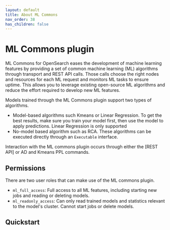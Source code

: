 ```yaml
---
layout: default
title: About ML Commons
nav_order: 38
has_children: false
---
```


# ML Commons plugin

ML Commons for OpenSearch eases the development of machine learning features by providing a set of common machine learning (ML) algorithms through transport and REST API calls. Those calls choose the right nodes and resources for each ML request and monitors ML tasks to ensure uptime. This allows you to leverage existing open-source ML algorithms and reduce the effort required to develop new ML features. 

Models trained through the ML Commons plugin support two types of algorithms. 

- Model-based algorithms such Kmeans or Linear Regression. To get the best results, make sure you train your model first, then use the model to apply predictions. Linear Regression is only supported 
- No-model based algorithm such as RCA. These algorithms can be executed directly through an `Executable` interface. 

Interaction with the ML commons plugin occurs through either the [REST API] or AD and Kmeans PPL commands.

## Permissions

There are two user roles that can make use of the ML commons plugin. 

- `ml_full_access`: Full access to all ML features, including starting new jobs and reading or deleting models.
- `ml_readonly_access`: Can only read trained models and statistics relevant to the model's cluster. Cannot start jobs or delete models.

## Quickstart 





